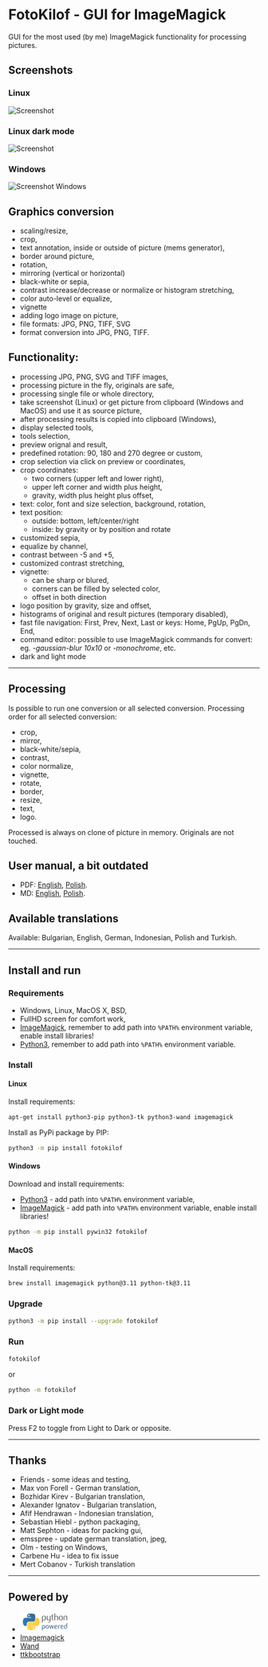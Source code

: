 # FotoKilof - GUI for ImageMagick

GUI for the most used (by me) ImageMagick functionality for processing pictures.

## Screenshots

### Linux

![Screenshot](https://raw.githubusercontent.com/TeaM-TL/FotoKilof/master/screenshots/fotokilof_linux.png)

### Linux dark mode

![Screenshot](https://raw.githubusercontent.com/TeaM-TL/FotoKilof/master/screenshots/fotokilof_linux_dark.png)

### Windows

![Screenshot Windows](https://raw.githubusercontent.com/TeaM-TL/FotoKilof/master/screenshots/fotokilof_windows.png)

## Graphics conversion

 - scaling/resize,
 - crop,
 - text annotation, inside or outside of picture (mems generator),
 - border around picture,
 - rotation,
 - mirroring (vertical or horizontal)
 - black-white or sepia,
 - contrast increase/decrease or normalize or histogram stretching,
 - color auto-level or equalize,
 - vignette
 - adding logo image on picture,
 - file formats: JPG, PNG, TIFF, SVG
 - format conversion into JPG, PNG, TIFF.

## Functionality:

 - processing JPG, PNG, SVG and TIFF images,
 - processing picture in the fly, originals are safe,
 - processing single file or whole directory,
 - take screenshot (Linux) or get picture from clipboard (Windows and MacOS) and use it as source picture,
 - after processing results is copied into clipboard (Windows),
 - display selected tools,
 - tools selection,
 - preview orignal and result,
 - predefined rotation: 90, 180 and 270 degree or custom,
 - crop selection via click on preview or coordinates,
 - crop coordinates:
   - two corners (upper left and lower right),
   - upper left corner and width plus height,
   - gravity, width plus height plus offset,
 - text: color, font and size selection, background, rotation,
 - text position:
   - outside: bottom, left/center/right
   - inside: by gravity or by position and rotate
 - customized sepia,
 - equalize by channel,
 - contrast between -5 and +5,
 - customized contrast stretching,
 - vignette:
   - can be sharp or blured, 
   - corners can be filled by selected color,
   - offset in both direction
 - logo position by gravity, size and offset,
 - histograms of original and result pictures (temporary disabled),
 - fast file navigation: First, Prev, Next, Last or keys: Home, PgUp, PgDn, End,
 - command editor: possible to use ImageMagick commands for convert: eg. *-gaussian-blur 10x10* or *-monochrome*, etc.
- dark and light mode

---

## Processing

Is possible to run one conversion or all selected conversion.
Processing order for all selected conversion:

- crop,
- mirror,
- black-white/sepia,
- contrast,
- color normalize,
- vignette,
- rotate,
- border,
- resize,
- text,
- logo.

Processed is always on clone of picture in memory. Originals are not touched.

## User manual, a bit outdated

- PDF: [English](https://raw.githubusercontent.com/TeaM-TL/FotoKilof/master/doc/en/fotokilof.pdf), [Polish](https://raw.githubusercontent.com/TeaM-TL/FotoKilof/master/doc/pl/fotokilof.pdf).
- MD: [English](doc/en/fotokilof.md), [Polish](doc/pl/fotokilof.md).

## Available translations

Available: Bulgarian, English, German, Indonesian, Polish and Turkish.

---

## Install and run

### Requirements

- Windows, Linux, MacOS X, BSD,
- FullHD screen for comfort work,
- [ImageMagick](https://imagemagick.org/), remember to add path into `%PATH%` environment variable, enable install libraries!
- [Python3](https://www.python.org/), remember to add path into `%PATH%` environment variable.

### Install

#### Linux

Install requirements:
```bash
apt-get install python3-pip python3-tk python3-wand imagemagick
```

Install as PyPi package by PIP:
```bash
python3 -m pip install fotokilof
```

#### Windows
Download and install requirements:
- [Python3](https://www.python.org/) - add path into `%PATH%` environment variable,
- [ImageMagick](https://imagemagick.org/script/download.php#windows) - add path into `%PATH%` environment variable, enable install libraries!

```bash
python -m pip install pywin32 fotokilof
```

#### MacOS
Install requirements:
```bash
brew install imagemagick python@3.11 python-tk@3.11
```

### Upgrade

```bash
python3 -m pip install --upgrade fotokilof
```

### Run

```bash
fotokilof
```
or
```bash
python -m fotokilof
```

### Dark or Light mode

Press F2 to toggle from Light to Dark or opposite.

---

## Thanks

 - Friends - some ideas and testing,
 - Max von Forell - German translation,
 - Bozhidar Kirev - Bulgarian translation,
 - Alexander Ignatov - Bulgarian translation,
 - Afif Hendrawan - Indonesian translation,
 - Sebastian Hiebl - python packaging,
 - Matt Sephton - ideas for packing gui,
 - emsspree - update german translation, jpeg,
 - Olm - testing on Windows,
 - Carbene Hu - idea to fix issue
 - Mert Cobanov - Turkish translation

---

## Powered by

- ![Python powered](python-powered.png)
- [Imagemagick](https://github.com/ImageMagick/ImageMagick)
- [Wand](https://github.com/emcconville/wand)
- [ttkbootstrap](https://github.com/israel-dryer/ttkbootstrap)
